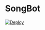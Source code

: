 # SongBot

[![Deploy](https://www.herokucdn.com/deploy/button.svg)](https://heroku.com/deploy?template=https://github.com/Vusaldi/SongBot)
